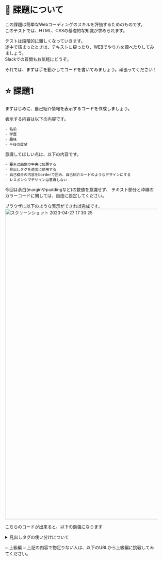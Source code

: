 # 🤖 課題について
この課題は簡単なWebコーディングのスキルを評価するためのものです。<br>
このテストでは、HTML、CSSの基礎的な知識が求められます。

テストは段階的に難しくなっていきます。<br>
途中で詰まったときは、テキストに戻ったり、WEBでやり方を調べたりしてみましょう。<br>
Slackでの質問もお気軽にどうぞ。

それでは、まずは手を動かしてコードを書いてみましょう。頑張ってください！

# ⭐️ 課題1
まずはじめに、自己紹介情報を表示するコードを作成しましょう。

表示する内容は以下の内容です。

```
- 名前
- 学歴
- 趣味
- 今後の展望
```

意識してほしい点は、以下の内容です。

```
- 要素は画像の中央に位置する
- 見出しタグを適切に使用する
- 自己紹介の内容をborderで囲み、自己紹介カードのようなデザインにする
- レスポンシブデザインは意識しない

```

今回は余白(marginやpaddingなど)の数値を意識せず、
テキスト部分と枠線のカラーコードに関しては、自由に設定してください。

ブラウザに以下のような表示ができれば完成です。
<img width="1019" alt="スクリーンショット 2023-04-27 17 30 25" src="https://user-images.githubusercontent.com/15147207/234805658-f3e3f761-f516-4cfd-9b49-63743a082af0.png">


こちらのコードが出来ると、以下の勉強になります
<details>
<summary>見出しタグの使い分けについて</summary>
Open!!
</details>


~ 上級編 ~
上記の内容で物足りない人は、以下のURLから上級編に挑戦してみてください。
